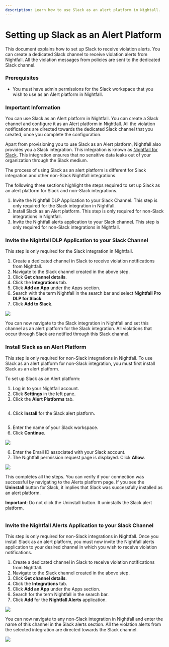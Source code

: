 ```yaml
---
description: Learn how to use Slack as an alert platform in Nightall.
---
```


# Setting up Slack as an Alert Platform

This document explains how to set up Slack to receive violation alerts. You can create a dedicated Slack channel to receive violation alerts from Nightfall. All the violation messages from policies are sent to the dedicated Slack channel.

### Prerequisites <a href="#av7w4sv0ngr6" id="av7w4sv0ngr6"></a>

* You must have admin permissions for the Slack workspace that you wish to use as an Alert platform in Nightfall.

### Important Information <a href="#w23mbwmw8dzw" id="w23mbwmw8dzw"></a>

You can use Slack as an Alert platform in Nightfall. You can create a Slack channel and configure it as an Alert platform in Nightfall. All the violation notifications are directed towards the dedicated Slack channel that you created, once you complete the configuration.

Apart from provisioning you to use Slack as an Alert platform, Nightfall also provides you a Slack integration. This integration is known as [Nightfall for Slack](https://help.nightfall.ai/nightfall-ai/nightfall-for-slack/nightfall-for-slack-quick-start). This integration ensures that no sensitive data leaks out of your organization through the Slack medium.

The process of using Slack as an alert platform is different for Slack integration and other non-Slack Nightfall integrations.

The following three sections highlight the steps required to set up Slack as an alert platform for Slack and non-Slack integrations.

1. Invite the Nightfall DLP Application to your Slack Channel. This step is only required for the Slack integration in Nightfall.
2. Install Slack as an Alert platform. This step is only required for non-Slack integrations in Nightfall.
3. Invite the Nightfall alerts application to your Slack channel. This step is only required for non-Slack integrations in Nightfall.

### Invite the Nightfall DLP Application to your Slack Channel

This step is only required for the Slack integration in Nightfall.

1. Create a dedicated channel in Slack to receive violation notifications from Nightfall.
2. Navigate to the Slack channel created in the above step.
3. Click **Get channel details**.
4. Click the **Integrations** tab.
5. Click **Add an App** under the Apps section.
6. Search with the term Nightfall in the search bar and select **Nightfall Pro DLP for Slack**.
7. Click **Add to Slack**.

![](<../.gitbook/assets/0 (1).gif>)

You can now navigate to the Slack integration in Nightfall and set this channel as an alert platform for the Slack integration. All violations that occur through Slack are notified through this Slack channel.

### Install Slack as an Alert Platform

This step is only required for non-Slack integrations in Nightfall. To use Slack as an alert platform for non-Slack integration, you must first install Slack as an alert platform.

To set up Slack as an Alert platform:

1. Log in to your Nightfall account.
2. Click **Settings** in the left pane.
3. Click the **Alert Platforms** tab.

<figure><img src="../.gitbook/assets/image (76).png" alt=""><figcaption></figcaption></figure>

4. Click **Install** for the Slack alert platform.

<figure><img src="../.gitbook/assets/image (77).png" alt=""><figcaption></figcaption></figure>

5. Enter the name of your Slack workspace.
6. Click **Continue**.

![](<../.gitbook/assets/4 (1).png>)

6. Enter the Email ID associated with your Slack account.
7. The Nightfall permission request page is displayed. Click **Allow**.

![](<../.gitbook/assets/6 (1).png>)

This completes all the steps. You can verify if your connection was successful by navigating to the Alerts platform page. If you see the **Uninstall** button for Slack, it implies that Slack was successfully installed as an alert platform.

**Important**: Do not click the Uninstall button. It uninstalls the Slack alert platform.

<figure><img src="../.gitbook/assets/image (78).png" alt=""><figcaption></figcaption></figure>

### Invite the Nightfall Alerts Application to your Slack Channel <a href="#l6ppz15uwzsh" id="l6ppz15uwzsh"></a>

This step is only required for non-Slack integrations in Nightfall. Once you install Slack as an alert platform, you must now invite the Nightfall alerts application to your desired channel in which you wish to receive violation notifications.

1. Create a dedicated channel in Slack to receive violation notifications from Nightfall.
2. Navigate to the Slack channel created in the above step.
3. Click **Get channel details**.
4. Click the **Integrations** tab.
5. Click **Add an App** under the Apps section.
6. Search for the term Nightfall in the search bar.
7. Click **Add** for the **Nightfall Alerts** application.

![](<../.gitbook/assets/8 (1).gif>)

You can now navigate to any non-Slack integration in Nightfall and enter the name of this channel in the Slack alerts section. All the violation alerts from the selected integration are directed towards the Slack channel.

![](<../.gitbook/assets/9 (1).gif>)
